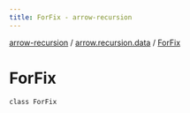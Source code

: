 ```yaml
---
title: ForFix - arrow-recursion
---
```


[arrow-recursion](../index.html) / [arrow.recursion.data](index.html) / [ForFix](./-for-fix.html)

# ForFix

`class ForFix`